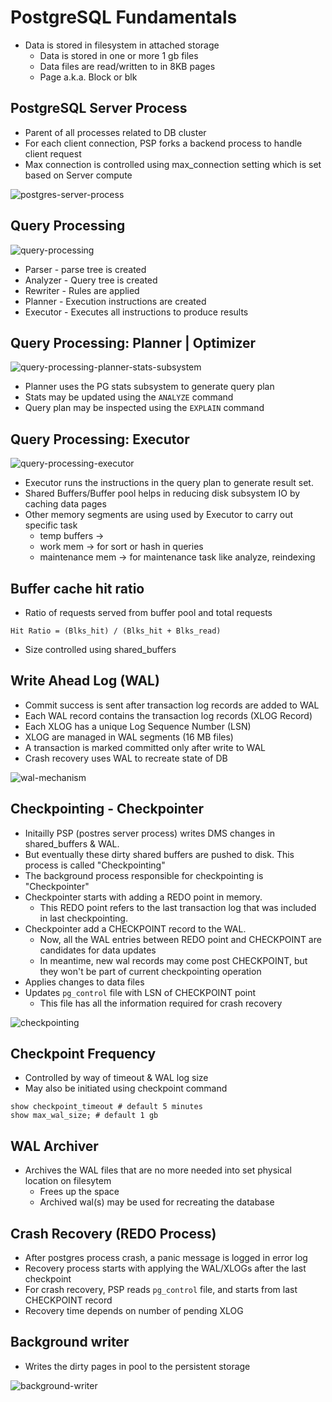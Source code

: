 # PostgreSQL Fundamentals

- Data is stored in filesystem in attached storage
  - Data is stored in one or more 1 gb files
  - Data files are read/written to in 8KB pages
  - Page a.k.a. Block or blk

## PostgreSQL Server Process
  - Parent of all processes related to DB cluster
  - For each client connection, PSP forks a backend process to handle client request
  - Max connection is controlled using max_connection setting which is set based on Server compute

![postgres-server-process](../.images/postgres-server-process.png)

## Query Processing
![query-processing](../.images/query-processing.png)

- Parser - parse tree is created
- Analyzer - Query tree is created
- Rewriter - Rules are applied
- Planner - Execution instructions are created
- Executor - Executes all instructions to produce results

## Query Processing: Planner | Optimizer

![query-processing-planner-stats-subsystem](../.images/query-processing-planner-stats-subsystem.png)

- Planner uses the PG stats subsystem to generate query plan
- Stats may be updated using the `ANALYZE` command
- Query plan may be inspected using the `EXPLAIN` command

## Query Processing: Executor

![query-processing-executor](../.images/query-processing-executor.png)

- Executor runs the instructions in the query plan to generate result set.
- Shared Buffers/Buffer pool helps in reducing disk subsystem IO by caching data pages
- Other memory segments are using used by Executor to carry out specific task
  - temp buffers -> 
  - work mem -> for sort or hash in queries
  - maintenance mem -> for maintenance task like analyze, reindexing

## Buffer cache hit ratio

- Ratio of requests served from buffer pool and total requests

`Hit Ratio = (Blks_hit) / (Blks_hit + Blks_read)`

- Size controlled using shared_buffers

## Write Ahead Log (WAL)

- Commit success is sent after transaction log records are added to WAL
- Each WAL record contains the transaction log records (XLOG Record)
- Each XLOG has a unique Log Sequence Number (LSN)
- XLOG are managed in WAL segments (16 MB files)
- A transaction is marked committed only after write to WAL
- Crash recovery uses WAL to recreate state of DB

![wal-mechanism](../.images/wal-mechanism.png)

## Checkpointing - Checkpointer

- Initailly PSP (postres server process) writes DMS changes in shared_buffers & WAL.
- But eventually these dirty shared buffers are pushed to disk. This process is called "Checkpointing"
- The background process responsible for checkpointing is "Checkpointer"
- Checkpointer starts with adding a REDO point in memory.
  - This REDO point refers to the last transaction log that was included in last checkpointing.
- Checkpointer add a CHECKPOINT record to the WAL.
  - Now, all the WAL entries between REDO point and CHECKPOINT are candidates for data updates
  - In meantime, new wal records may come post CHECKPOINT, but they won't be part of current checkpointing operation
- Applies changes to data files
- Updates `pg_control` file with LSN of CHECKPOINT point
  - This file has all the information required for crash recovery

![checkpointing](../.images/checkpointing.png)

## Checkpoint Frequency

- Controlled by way of timeout & WAL log size
- May also be initiated using checkpoint command

```
show checkpoint_timeout # default 5 minutes
show max_wal_size; # default 1 gb

```

## WAL Archiver

- Archives the WAL files that are no more needed into set physical location on filesytem
  - Frees up the space
  - Archived wal(s) may be used for recreating the database

## Crash Recovery (REDO Process)

- After postgres process crash, a panic message is logged in error log
- Recovery process starts with applying the WAL/XLOGs after the last checkpoint
- For crash recovery, PSP reads `pg_control` file, and starts from last CHECKPOINT record
- Recovery time depends on number of pending XLOG

## Background writer

- Writes the dirty pages in pool to the persistent storage

![background-writer](../.images/background-writer.png)


